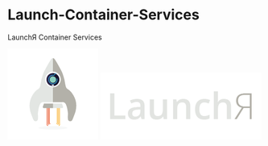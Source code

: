 # Launch-Container-Services
LaunchЯ Container Services

 <img src="https://github.com/neoscotch/Launch-Container-Services/blob/main/launchr.png"> <img src="https://github.com/neoscotch/Launch-Container-Services/blob/main/Logo_Color_V2_H_OnWhiteBG.png">
